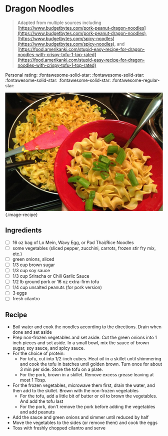 # Dragon Noodles

> Adapted from multiple sources including [https://www.budgetbytes.com/pork-peanut-dragon-noodles](https://www.budgetbytes.com/pork-peanut-dragon-noodles), [https://www.budgetbytes.com/spicy-noodles](https://www.budgetbytes.com/spicy-noodles), and [https://food.amerikanki.com/stupid-easy-recipe-for-dragon-noodles-with-crispy-tofu-1-top-rated](https://food.amerikanki.com/stupid-easy-recipe-for-dragon-noodles-with-crispy-tofu-1-top-rated)

<!-- {cts} rating=4; (User can specify rating on scale of 1-5) -->

Personal rating: :fontawesome-solid-star: :fontawesome-solid-star: :fontawesome-solid-star: :fontawesome-solid-star: :fontawesome-regular-star:

<!-- {cte} -->

<!-- {cts} name_image=dragon_noodles.jpg; (User can specify image name) -->

![dragon_noodles.jpg](./dragon_noodles.jpg){.image-recipe}

<!-- {cte} -->

## Ingredients

- [ ] 16 oz bag of Lo Mein, Wavy Egg, or Pad Thai/Rice Noodles
- [ ] some vegetables (sliced pepper, zucchini, carrots, frozen stir fry mix, etc.)
- [ ] green onions, sliced
- [ ] 1/3 cup brown sugar
- [ ] 1/3 cup soy sauce
- [ ] 1/3 cup Sriracha or Chili Garlic Sauce
- [ ] 1/2 lb ground pork or 16 oz extra-firm tofu
- [ ] 1/4 cup unsalted peanuts (for pork version)
- [ ] 3 eggs
- [ ] fresh cilantro

## Recipe

- Boil water and cook the noodles according to the directions. Drain when done and set aside
- Prep non-frozen vegetables and set aside. Cut the green onions into 1 inch pieces and set aside. In a small bowl, mix the sauce of brown sugar, soy sauce, and spicy sauce.
- For the choice of protein:
    - For tofu, cut into 1/2-inch cubes. Heat oil in a skillet until shimmering and cook the tofu in batches until golden brown. Turn once for about 3 min per side. Store the tofu on a plate.
    - For the pork, brown in a skillet. Remove excess grease leaving at most 1 Tbsp.
- For the frozen vegetables, microwave them first, drain the water, and then add to the skillet. Brown with the non-frozen vegetables
    - For the tofu, add a little bit of butter or oil to brown the vegetables. And add the tofu last
    - For the pork, don't remove the pork before adding the vegetables and add peanuts
- Add the sauce and green onions and simmer until reduced by half
- Move the vegetables to the sides (or remove them) and cook the eggs
- Toss with freshly chopped cilantro and serve
